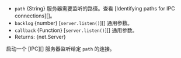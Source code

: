 <!-- YAML
added: v0.1.90
-->

* `path` {String} 服务器需要监听的路径。查看 [Identifying paths for IPC connections][]。
* `backlog` {number} [`server.listen()`][] 通用参数。
* `callback` {Function} [`server.listen()`][] 通用参数。
* Returns: {net.Server}

启动一个 [IPC][] 服务器监听给定 `path` 的连接。

